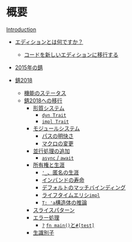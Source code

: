 # <!--Summary--> 概要

[Introduction](introduction.md)
- <!--[What are Editions?](editions/index.md)-->
   [エディションとは何ですか？](editions/index.md)
    - <!--[Transitioning your code to a new edition](editions/transitioning.md)-->
       [コードを新しいエディションに移行する](editions/transitioning.md)

- <!--[Rust 2015](2015/index.md)-->
   [2015年の錆](2015/index.md)

- <!--[Rust 2018](2018/index.md)-->
   [錆2018](2018/index.md)
    - <!--[Feature status](2018/status.md)-->
       [機能のステータス](2018/status.md)
    - <!--[Transitioning to Rust 2018](2018/transitioning/to-rust-2018.md)-->
       [錆2018への移行](2018/transitioning/to-rust-2018.md)
        - <!--[Trait system](2018/transitioning/traits/index.md)-->
           [形質システム](2018/transitioning/traits/index.md)
            - [`dyn Trait`](2018/transitioning/traits/dyn-trait.md)
            - [`impl Trait`](2018/transitioning/traits/impl-trait.md)
        - <!--[Module system](2018/transitioning/modules/index.md)-->
           [モジュールシステム](2018/transitioning/modules/index.md)
            - <!--[Path clarity](2018/transitioning/modules/path-clarity.md)-->
               [パスの明快さ](2018/transitioning/modules/path-clarity.md)
            - <!--[Macro changes](2018/transitioning/modules/macros.md)-->
               [マクロの変更](2018/transitioning/modules/macros.md)
        - <!--[Concurrency additions](2018/transitioning/concurrency/index.md)-->
           [並行処理の追加](2018/transitioning/concurrency/index.md)
            - [`async` / `await`](2018/transitioning/concurrency/async-await.md)
        - <!--[Ownership and lifetimes](2018/transitioning/ownership-and-lifetimes/index.md)-->
           [所有権と生涯](2018/transitioning/ownership-and-lifetimes/index.md)
            - <!--[`'_`, the anonymous lifetime](2018/transitioning/ownership-and-lifetimes/anonymous-lifetime.md)-->
               [`'_`、匿名の生涯](2018/transitioning/ownership-and-lifetimes/anonymous-lifetime.md)
            - <!--[In-band lifetimes](2018/transitioning/ownership-and-lifetimes/in-band-lifetimes.md)-->
               [インバンドの寿命](2018/transitioning/ownership-and-lifetimes/in-band-lifetimes.md)
            - <!--[Default match bindings](2018/transitioning/ownership-and-lifetimes/default-match-bindings.md)-->
               [デフォルトのマッチバインディング](2018/transitioning/ownership-and-lifetimes/default-match-bindings.md)
            - <!--[Lifetime elision in `impl`](2018/transitioning/ownership-and-lifetimes/lifetime-elision-in-impl.md)-->
               [ライフタイムエリシ`impl`](2018/transitioning/ownership-and-lifetimes/lifetime-elision-in-impl.md)
            - <!--[`T: 'a` inference in structs](2018/transitioning/ownership-and-lifetimes/struct-inference.md)-->
               [`T: 'a`構造体の推論](2018/transitioning/ownership-and-lifetimes/struct-inference.md)
        - <!--[Slice patterns](2018/transitioning/slice-patterns.md)-->
           [スライスパターン](2018/transitioning/slice-patterns.md)
        - <!--[Error Handling](2018/transitioning/errors/index.md)-->
           [エラー処理](2018/transitioning/errors/index.md)
            - [`?`](2018/transitioning/errors/question-mark.md) <!--[in `fn main()` and `#[test]` s](2018/transitioning/errors/question-mark.md)-->
               [`fn main()`と`#[test]`](2018/transitioning/errors/question-mark.md)
        - <!--[Raw identifiers](2018/transitioning/raw-identifiers.md)-->
           [生識別子](2018/transitioning/raw-identifiers.md)

